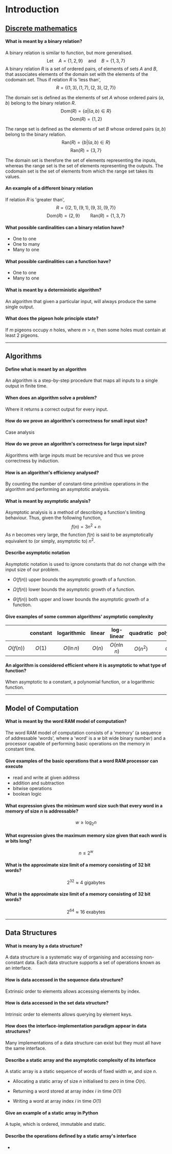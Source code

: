 # Introduction

## [Discrete mathematics](https://ocw.mit.edu/courses/6-042j-mathematics-for-computer-science-spring-2015/)

#### What is meant by a binary relation?
A binary relation is similar to function, but more generalised.
$$\text{Let}\quad A = \{1, 2, 9\} \quad\text{and}\quad B = \{1, 3, 7\}$$
A binary relation $R$ is a set of ordered pairs, of elements of sets $A$ and $B$, that associates elements of the domain set with the elements of the codomain set. Thus if relation $R$ is 'less than',
$$R = \{(1, 3), (1, 7), (2, 3), (2, 7)\}$$

The domain set is defined as the elements of set $A$ whose ordered pairs $(a, b)$ belong to the binary relation $R$.
$$\text{Dom}(R) = \{ a | (a, b) \in R \}$$
$$\text{Dom}(R) = \{1, 2\}$$

The range set is defined as the elements of set $B$ whose ordered pairs $(a, b)$ belong to the binary relation.
$$\text{Ran}(R) = \{ b | (a, b) \in R \}$$
$$\text{Ran}(R) = \{3, 7\}$$

The domain set is therefore the set of elements representing the inputs, whereas the range set is the set of elements representing the outputs. The codomain set is the set of elements from which the range set takes its values.

#### An example of a different binary relation
If relation $R$ is 'greater than',
$$R = \{(2, 1), (9, 1), (9, 3), (9, 7) \}$$
$$\text{Dom}(R) = \{2, 9\} \qquad \text{Ran}(R) = \{1, 3, 7\}$$

#### What possible cardinalities can a binary relation have?
- One to one
- One to many
- Many to one

#### What possible cardinalities can a function have?
- One to one
- Many to one

#### What is meant by a deterministic algorithm?
An algorithm that given a particular input, will always produce the same single output.

#### What does the pigeon hole principle state?
If $m$ pigeons occupy $n$ holes, where $m > n$, then some holes must contain at least 2 pigeons.


---
## Algorithms
#### Define what is meant by an algorithm
An algorithm is a step-by-step procedure that maps all inputs to a single output in finite time. 

#### When does an algorithm solve a problem?
Where it returns a correct output for every input.

#### How do we prove an algorithm's correctness for small input size?
Case analysis

#### How do we prove an algorithm's correctness for large input size?
Algorithms with large inputs must be recursive and thus we prove correctness by induction.

#### How is an algorithm's efficiency analysed?
By counting the number of constant-time primitive operations in the algorithm and performing an asymptotic analysis.

#### What is meant by asymptotic analysis?
Asymptotic analysis is a method of describing a function's limiting behaviour. Thus, given the following function,
$$f(n) = 3n^{2} + n$$
As $n$ becomes very large, the function $f(n)$ is said to be asymptotically equivalent to (or simply, asymptotic to) $n^2$.

#### Describe asymptotic notation
Asymptotic notation is used to ignore constants that do not change with the input size of our problem.

- $O(f(n))$ upper bounds the asymptotic growth of a function.

- $\Omega(f(n))$ lower bounds the asymptotic growth of a function.

- $\Theta(f(n))$ both upper and lower bounds the asymptotic growth of a function.

#### Give examples of some common algorithms' asymptotic complexity
|           | constant | logarithmic | linear |  log-linear  | quadratic | polynomial |    expon.    |
| --------- |:--------:|:-----------:|:------:|:------------:|:---------:|:----------:|:------------:|
| $O(f(n))$ |  $O(1)$  | $O(\ln{n})$ | $O(n)$ | $O(n\ln{n})$ | $O(n^2)$  |  $O(n^c)$  | $2^{O(n^c)}$ |


#### An algorithm is considered efficient where it is asymptotic to what type of function?
When asymptotic to a constant, a polynomial function, or a logarithmic function.

---
## Model of Computation

#### What is meant by the word RAM model of computation?
The word RAM model of computation consists of a 'memory' (a sequence of addressable 'words', where a 'word' is a $w$ bit wide binary number) and a processor capable of performing basic operations on the memory in constant time.

#### Give examples of the basic operations that a word RAM processor can execute
- read and write at given address
- addition and subtraction
- bitwise operations
- boolean logic


#### What expression gives the minimum word size such that every word in a memory of size $n$ is addressable? 
$$w \geqslant \log_2{n}$$

#### What expression gives the maximum memory size given that each word is $w$ bits long?
$$n \leqslant 2^w$$


#### What is the approximate size limit of a memory consisting of 32 bit words?
$$2^{32} \approx 4 \text{ gigabytes}$$

#### What is the approximate size limit of a memory consisting of 32 bit words?
$$2^{64} \approx 16 \text{ exabytes}$$

---
## Data Structures

#### What is meany by a data structure?
A data structure is a systematic way of organising and accessing non-constant data. Each data structure supports a set of operations known as an interface.

#### How is data accessed in the sequence data structure?
Extrinsic order to elements allows accessing elements by index.

#### How is data accessed in the set data structure?
Intrinsic order to elements allows querying by element keys.

#### How does the interface-implementation paradigm appear in data structures?
Many implementations of a data structure can exist but they must all have the same interface.

#### Describe a static array and the asymptotic complexity of its interface
A static array is a static sequence of words of fixed width $w$, and size $n$.
- Allocating a static array of size $n$ initialised to zero in time $O(n)$.

- Returning a word stored at array index $i$ in time $O(1)$

- Writing a word at array index $i$ in time $O(1)$

#### Give an example of a static array in Python
A tuple, which is ordered, immutable and static.

#### Describe the operations defined by a static array's interface
- 